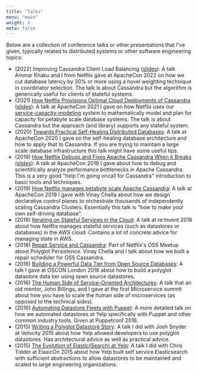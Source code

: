 ```yaml
---
title: "Talks"
menu: "main"
weight: 4
meta: false
---
```


Below are a collection of conference talks or other presentations that I've
given, typically related to distributed systems or other software engineering
topics:

* (2022) Improving Cassandra Client Load Balancing ([slides](/pdf/wlllb-apachecon-2022.pdf)):
  A talk Ammar Khaku and I from Netflix gave at ApacheCon 2022 on how we
  cut database latency by 30% or more using a novel weighting technique
  in coordinator selection. The talk is about Cassandra but the algorithm
  is generically useful for clients of stateful systems.
* (2021) [How Netflix Provisions Optimal Cloud Deployments of Cassandra](https://www.youtube.com/watch?v=2aBVKXi8LKk)
  ([slides](/pdf/netflix-provisions-optimal-cassandra.pdf)):
  A talk at ApacheCon 2021 I gave on how Netflix uses our [service-capacity-modeling](https://github.com/Netflix-Skunkworks/service-capacity-modeling)
  system to mathematically model and plan for capacity for petabyte scale
  database systems. The talk is about Cassandra but the approach (and library)
  supports any stateful system.
* (2020) [Towards Practical Self-Healing Distributed Databases](https://www.youtube.com/watch?v=9wAM7L49agM):
  A talk at ApacheCon 2020 I gave on the self-healing database architecture and
  how to apply that to Cassandra. If you are trying to maintain a large scale
  database infrastructure this talk might have some useful tips.
* (2019) [How Netflix Debugs and Fixes Apache Cassandra When it Breaks](https://www.youtube.com/watch?v=Zf4ge12aOMg&)
  ([slides](https://github.com/ngcc/ngcc2019/blob/master/HowNetflixDebugsAndFixesApacheCassandraWhenItBreaks.pdf)):
  A talk at ApacheCon 2019 I gave about how to debug and scientifically analyze
  performance bottlenecks in Apache Cassandra. This is a very good "help I'm
  going oncall for Cassandra" introduction to basic tools and techniques.
* (2019) [How Netflix manages petabyte scale Apache Cassandra](https://github.com/ngcc/ngcc2019/blob/master/HowNetflixManagesPetabyteScaleApacheCassandraInTheCloud.pdf):
  A talk at ApacheCon 2019 I gave with Vinay Chella about how we design
  declarative control planes to orchestrate thousands of independently scaling
  Cassandra Clusters. Essentially this talk is "how to make your own
  self-driving database".
* (2018) [Iterating on Stateful Services in the Cloud](https://www.youtube.com/watch?v=valsEK5mIQI):
  A talk at re:Invent 2018 about how Netflix manages stateful services (such
  as datastores or databases) in the AWS cloud. Contains a lot of concrete
  advice for managing state in AWS.
* (2018) [Repair Service and Cassandra](https://youtu.be/KSmAdtMJYEo?list=PLBEdfxkxBbYHjAKk4N05vW1UerK-_WDeN&t=1526):
  Part of Netflix's OSS Meetup about Polyglot Persistence. Vinay Chella
  and I talk about how we built a repair scheduler for OSS Cassandra.
* (2016) [Building a Powerful Data Tier from Open Source Databases](https://www.youtube.com/watch?v=wOqxgC8cUWs):
  A talk I gave at OSCON London 2016 about how to build a polyglot
  datastore data tier using open source datastores.
* (2016) [The Human Side of Service-Oriented Architectures](https://www.youtube.com/watch?v=je6VB4RXzzY): A talk
  that an old mentor, John Billings, and I gave at the first Microservice
  summit about how you have to scale the human side of microservices (as
  opposed to the technical sides).
* (2016) [Automating Datastore Fleets with Puppet](https://www.youtube.com/watch?v=g8qDoU2WlVs):
  A more detailed talk on how we automated datastores at Yelp specifically with
  Puppet and other common industry tools. Given at Puppetconf 2016.
* (2015) [Writing a Polyglot Datastore Story](https://www.youtube.com/watch?v=Wb046sEnidQ):
  A talk I did with Josh Snyder at Velocity 2015 about how Yelp allowed
  developers to use polyglot datastores. Has architectural advice as well as
  practical advice.
* (2015) [The Evolution of Elastic(Search) at Yelp](https://www.elastic.co/elasticon/2015/sf/evolution-of-elasticsearch-at-yelp):
  A talk I did with Chris Tidder at ElasicOn 2015 about how Yelp built self
  service Elasticsearch with sufficient abstractions to allow datastores to
  be maintained and scaled to large engineering organizations.

